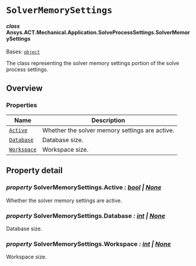 # `SolverMemorySettings`

<a id="ansys.mechanical.stubs.v241.Ansys.ACT.Mechanical.Application.SolveProcessSettings.SolverMemorySettings"></a>

#### *class* Ansys.ACT.Mechanical.Application.SolveProcessSettings.SolverMemorySettings

Bases: [`object`](https://docs.python.org/3/library/functions.html#object)

The class representing the solver memory settings portion of the solve process settings.

<!-- !! processed by numpydoc !! -->

<a id="overview"></a>

## Overview

### Properties

| Name | Description |
|------------------------------------------------|--------------------------------------------------|
| [`Active`](#SolverMemorySettings.Active)       | Whether the solver memory settings are active.   |
| [`Database`](#SolverMemorySettings.Database)   | Database size.                                   |
| [`Workspace`](#SolverMemorySettings.Workspace) | Workspace size.                                  |

<a id="property-detail"></a>

## Property detail

<a id="SolverMemorySettings.Active"></a>

### *property* SolverMemorySettings.Active *: [bool](https://docs.python.org/3/library/functions.html#bool) | [None](https://docs.python.org/3/library/constants.html#None)*

Whether the solver memory settings are active.

<!-- !! processed by numpydoc !! -->

<a id="SolverMemorySettings.Database"></a>

### *property* SolverMemorySettings.Database *: [int](https://docs.python.org/3/library/functions.html#int) | [None](https://docs.python.org/3/library/constants.html#None)*

Database size.

<!-- !! processed by numpydoc !! -->

<a id="SolverMemorySettings.Workspace"></a>

### *property* SolverMemorySettings.Workspace *: [int](https://docs.python.org/3/library/functions.html#int) | [None](https://docs.python.org/3/library/constants.html#None)*

Workspace size.

<!-- !! processed by numpydoc !! -->

